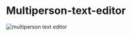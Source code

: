 # Multiperson-text-editor

![multiperson text editor](https://user-images.githubusercontent.com/103450664/219951206-c0a46c95-1694-41db-98e1-742df80151f9.jpg)

